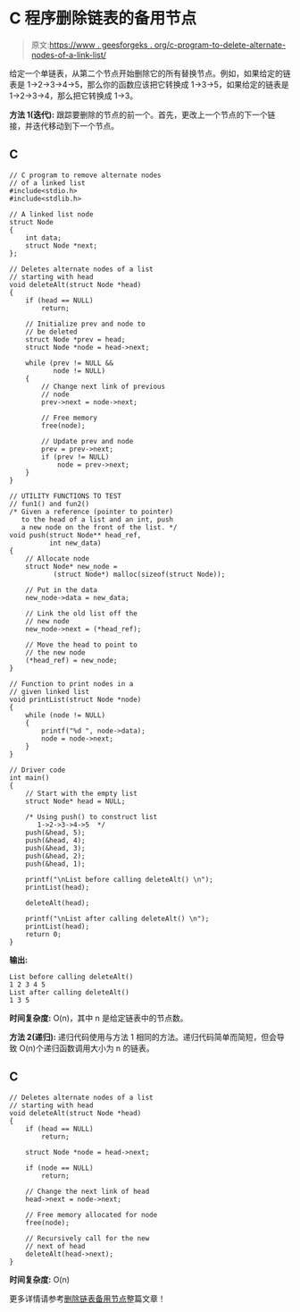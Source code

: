 # C 程序删除链表的备用节点

> 原文:[https://www . geesforgeks . org/c-program-to-delete-alternate-nodes-of-a-link-list/](https://www.geeksforgeeks.org/c-program-to-delete-alternate-nodes-of-a-linked-list/)

给定一个单链表，从第二个节点开始删除它的所有替换节点。例如，如果给定的链表是 1->2->3->4->5，那么你的函数应该把它转换成 1->3->5，如果给定的链表是 1->2->3->4，那么把它转换成 1->3。

**方法 1(迭代):**
跟踪要删除的节点的前一个。首先，更改上一个节点的下一个链接，并迭代移动到下一个节点。

## C

```
// C program to remove alternate nodes 
// of a linked list
#include<stdio.h>
#include<stdlib.h>

// A linked list node 
struct Node
{
    int data;
    struct Node *next;
};

// Deletes alternate nodes of a list 
// starting with head 
void deleteAlt(struct Node *head)
{
    if (head == NULL)
        return;

    // Initialize prev and node to 
    // be deleted 
    struct Node *prev = head;
    struct Node *node = head->next;

    while (prev != NULL && 
           node != NULL)
    {
        // Change next link of previous 
        // node 
        prev->next = node->next;

        // Free memory 
        free(node);

        // Update prev and node 
        prev = prev->next;
        if (prev != NULL)
            node = prev->next;
    }
}

// UTILITY FUNCTIONS TO TEST 
// fun1() and fun2() 
/* Given a reference (pointer to pointer) 
   to the head of a list and an int, push 
   a new node on the front of the list. */
void push(struct Node** head_ref, 
          int new_data)
{
    // Allocate node  
    struct Node* new_node =
           (struct Node*) malloc(sizeof(struct Node));

    // Put in the data  
    new_node->data = new_data;

    // Link the old list off the 
    // new node 
    new_node->next = (*head_ref);

    // Move the head to point to 
    // the new node 
    (*head_ref) = new_node;
}

// Function to print nodes in a 
// given linked list 
void printList(struct Node *node)
{
    while (node != NULL)
    {
        printf("%d ", node->data);
        node = node->next;
    }
}

// Driver code
int main()
{
    // Start with the empty list 
    struct Node* head = NULL;

    /* Using push() to construct list
       1->2->3->4->5  */
    push(&head, 5);
    push(&head, 4);
    push(&head, 3);
    push(&head, 2);
    push(&head, 1);

    printf("\nList before calling deleteAlt() \n");
    printList(head);

    deleteAlt(head);

    printf("\nList after calling deleteAlt() \n");
    printList(head);
    return 0;
}
```

**输出:**

```
List before calling deleteAlt() 
1 2 3 4 5 
List after calling deleteAlt() 
1 3 5 
```

**时间复杂度:** O(n)，其中 n 是给定链表中的节点数。

**方法 2(递归):**
递归代码使用与方法 1 相同的方法。递归代码简单而简短，但会导致 O(n)个递归函数调用大小为 n 的链表。

## C

```
// Deletes alternate nodes of a list 
// starting with head 
void deleteAlt(struct Node *head)
{
    if (head == NULL)
        return;

    struct Node *node = head->next;

    if (node == NULL)
        return;

    // Change the next link of head 
    head->next = node->next;

    // Free memory allocated for node 
    free(node);

    // Recursively call for the new 
    // next of head 
    deleteAlt(head->next);
}
```

**时间复杂度:** O(n)

更多详情请参考[删除链表备用节点](https://www.geeksforgeeks.org/delete-alternate-nodes-of-a-linked-list/)整篇文章！
